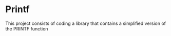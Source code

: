 # Printf
This project consists of coding a library that contains a simplified version of the PRINTF function
